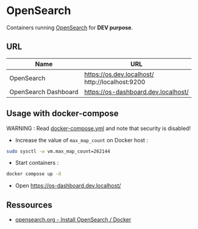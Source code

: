 # OpenSearch

Containers running [OpenSearch](https://opensearch.org/) for **DEV purpose**.

## URL

| Name                 | URL                                                    |
| -------------------- | ------------------------------------------------------ |
| OpenSearch           | https://os.dev.localhost/ <br /> http://localhost:9200 |
| OpenSearch Dashboard | https://os-dashboard.dev.localhost/                    |

## Usage with docker-compose

WARNING : Read [docker-compose.yml](docker-compose.yml) and note that security is disabled!

* Increase the value of `max_map_count` on Docker host :

```bash
sudo sysctl -w vm.max_map_count=262144
```

* Start containers :

```bash
docker compose up -d
```

* Open https://os-dashboard.dev.localhost/


## Ressources

* [opensearch.org - Install OpenSearch / Docker](https://opensearch.org/docs/latest/opensearch/install/docker/)



